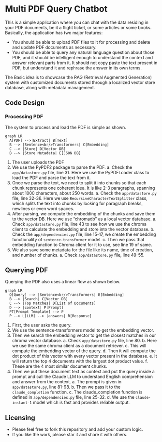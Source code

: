 # Multi PDF Query Chatbot

This is a simple application where you can chat with the data residing in your PDF documents, be it a flight ticket, or some articles or some books. 
Basically, the application has two major features:
- You should be able to upload PDF files to it for processing and delete and update PDF documents as necessary.
- You should be able to query any natural language question about those PDF, and it should be intelligent enough to understand the context and answer relevant parts from it. It should not copy paste the text present in PDF, but understand it and rephrase the answer in its own terms.

The Basic idea is to showcase the RAG (Retrieval Augmented Generation) system with customized documents stored through a localized vector store database, along with metadata management.

## Code Design
### Processing PDF

The system to process and load the PDF is simple as shown.

```mermaid
graph LR
  A[PDF] -->|Extract| B[Text]
  B --> |Sentence<br/>Transformers| C[Embedding]
  C --> |Store| D[Vector DB]
  B --> |Store Metadata| E[JSON DB]
```

1. The user uploads the PDF
2. We use the PyPDF2 package to parse the PDF.
    a. Check the `app/datastore.py` file, line 31. Here we use the PyPDFLoader class to load the PDF and parse the text from it.
3. Once we parse the text, we need to split it into chunks so that each chunk represents one coherent idea. It is like 2-3 paragraphs, spanning about 1000 characters, about 250 words.
    a. Check the `app/datastore.py` file, line 32-36. Here we use `RecursiveCharacterTextSplitter` class, which splits the text into chunks by looking for paragraph breaks, newlines or even word spaces.
4. After parsing, we compute the embedding of the chunks and save them to the vector DB. Here we use “chromadb” as a local vector database.
    a. Check `app/datastore.py` file, line 43 to see how we use the chroma client to calculate the embedding and store into the vector database.
    b. Check the `app/dependencies.py` file, line 15-17, we create the embedding functionality of `sentence-transformer` model.
    c. Then we pass that embedding function to Chroma client for it to use, see line 19 of same.
5. We also save some metadata for the file like its name, time of creation, and number of chunks.
    a. Check `app/datastore.py` file, line 49-55.

## Querying PDF
Querying the PDF also uses a linear flow as shown below.

```mermaid
graph LR
  Q[Query] --> |Sentence<br/>Transformers| B[Embedding]
  B --> |Search| C[Vector DB]
  C --> |Top Matches| D[List of Documents]
  D --> |context| P[Prompt]
  PT[Prompt Template] --> P
  P --> L[LLM] --> |answers| R[Response]
```

1. First, the user asks the query.
2. We use the sentence-transformers model to get the embedding vector.
3. Then we search the embedding vector to get the closest matches in our chroma vector database.
    a. Check `app/datastore.py` file, line 80. 
    b. Here we use the same chroma client as a document retriever. 
    c. This will compute the embedding vector of the query.
    d. Then it will compute the dot product of this vector with every vector present in the database.
    e. It will return the top 4 documents with the largest dot product value.
    f. These are the 4 most similar document chunks.
4. Then we put these document text as context and put the query inside a prompt and call the Claude LLM to understand English comprehension and answer from the context.
    a. The prompt is given in `app/datastore.py`, line 81-98.
    b. Then we pass it to the `claude_completion` function.
    c. The claude_completion function is defined in `app/dependencies.py` file, line 25-32.
    d. We use the `claude-instant-1` model which is fast and provides reliable output.

## Licensing

- Please feel free to fork this repository and add your custom logic. 
- If you like the work, please star it and share it with others.
